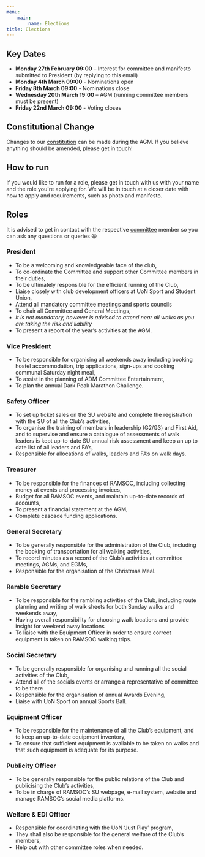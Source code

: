 ```yaml
---  
menu:
    main:
        name: Elections
title: Elections
---
```


## Key Dates

- **Monday 27th February 09:00** – Interest for committee and manifesto submitted to President (by replying to this email)
- **Monday 4th March 09:00** - Nominations open
- **Friday 8th March 09:00** - Nominations close
- **Wednesday 20th March 19:00** – AGM (running committee members must be present)
- **Friday 22nd March 09:00** - Voting closes

## Constitutional Change

Changes to our [constitution](/constitution) can be made during the AGM. If you believe anything should be amended, please get in touch!

## How to run

If you would like to run for a role, please get in touch with us with your name and the role you're applying for. We will be in touch at a closer date with how to apply and requirements, such as photo and manifesto.

## Roles

It is advised to get in contact with the respective [committee](/committee) member so you can ask any questions or queries 😀

### President

* To be a welcoming and knowledgeable face of the club,
* To co-ordinate the Committee and support other Committee members in their duties,
* To be ultimately responsible for the efficient running of the Club,
* Liaise closely with club development officers at UoN Sport and Student Union,
* Attend all mandatory committee meetings and sports councils
* To chair all Committee and General Meetings,
* *It is not mandatory, however is advised to attend near all walks as you are taking the risk and liability*
* To present a report of the year’s activities at the AGM. 


### Vice President

* To be responsible for organising all weekends away including booking hostel accommodation, trip applications, sign-ups and cooking communal Saturday night meal,
* To assist in the planning of ADM Committee Entertainment, 
* To plan the annual Dark Peak Marathon Challenge.


### Safety Officer

* To set up ticket sales on the SU website and complete the registration with the SU of all the Club’s activities,
* To organise the training of members in leadership (G2/G3) and First Aid, and to supervise and ensure a catalogue of assessments of walk leaders is kept up-to-date SU annual risk assessment and keep an up to date list of all leaders and FA’s,
* Responsible for allocations of walks, leaders and FA’s on walk days.


### Treasurer

* To be responsible for the finances of RAMSOC, including collecting money at events and processing invoices,
* Budget for all RAMSOC events, and maintain up-to-date records of accounts, 
* To present a financial statement at the AGM,
* Complete cascade funding applications.


### General Secretary

* To be generally responsible for the administration of the Club, including the booking of transportation for all walking activities,
* To record minutes as a record of the Club’s activities at committee meetings, AGMs, and EGMs,
* Responsible for the organisation of the Christmas Meal.


### Ramble Secretary

* To be responsible for the rambling activities of the Club, including route planning and writing of walk sheets for both Sunday walks and weekends away,
* Having overall responsibility for choosing walk locations and provide insight for weekend away locations
* To liaise with the Equipment Officer in order to ensure correct equipment is taken on RAMSOC walking trips.
 
### Social Secretary

* To be generally responsible for organising and running all the social activities of the Club,
* Attend all of the socials events or arrange a representative of committee to be there
* Responsible for the organisation of annual Awards Evening,
* Liaise with UoN Sport on annual Sports Ball.


### Equipment Officer

* To be responsible for the maintenance of all the Club’s equipment, and to keep an up-to-date equipment inventory, 
* To ensure that sufficient equipment is available to be taken on walks and that such equipment is adequate for its purpose. 


### Publicity Officer

* To be generally responsible for the public relations of the Club and publicising the Club’s activities, 
* To be in charge of RAMSOC’s SU webpage, e-mail system, website and manage RAMSOC’s social media platforms. 


### Welfare & EDI Officer

* Responsible for coordinating with the UoN ‘Just Play’ program,
* They shall also be responsible for the general welfare of the Club’s members,
* Help out with other committee roles when needed.